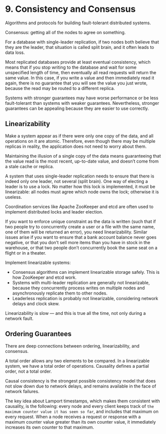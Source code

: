 # 9. Consistency and Consensus
Algorithms and protocols for building fault-tolerant distributed systems.

Consensus: getting all of the nodes to agree on something.

For a database with single-leader replication, if two nodes both believe that they are the leader, that situation is called split brain, and it often leads to data loss.

Most replicated databases provide at least eventual consistency, which means that if you stop writing to the database and wait for some unspecified length of time, then eventually all read requests will return the same value. In this case, if you write a value and then immediately read it again, there is no guarantee that you will see the value you just wrote, because the read may be routed to a different replica. 

Systems with stronger guarantees may have worse performance or be less fault-tolerant than systems with weaker guarantees. Nevertheless, stronger guarantees can be appealing because they are easier to use correctly.

## Linearizability
Make a system appear as if there were only one copy of the data, and all operations on it are atomic. Therefore, even though there may be multiple replicas in reality, the application does not need to worry about them.

Maintaining the illusion of a single copy of the data means guaranteeing that the value read is the most recent, up-to-date value, and doesn’t come from a stale cache or replica.

A system that uses single-leader replication needs to ensure that there is indeed only one leader, not several (split brain). One way of electing a leader is to use a lock. No matter how this lock is implemented, it must be linearizable: all nodes must agree which node owns the lock; otherwise it is useless.

Coordination services like Apache ZooKeeper and etcd are often used to implement distributed locks and leader election.

If you want to enforce unique constraint as the data is written (such that if two people try to concurrently create a user or a file with the same name, one of them will be returned an error), you need linearizability. Similar issues arise if you want to ensure that a bank account balance never goes negative, or that you don’t sell more items than you have in stock in the warehouse, or that two people don’t concurrently book the same seat on a flight or in a theater.

Implement linearizable systems: 
- Consensus algorithms can implement linearizable storage safely. This is how ZooKeeper and etcd work. 
- Systems with multi-leader replication are generally not linearizable, because they concurrently process writes on multiple nodes and asynchronously replicate them to other nodes.
- Leaderless replication is probably not linearizable, considering network delays and clock skew. 

Linearizability is slow — and this is true all the time, not only during a network fault.

## Ordering Guarantees
There are deep connections between ordering, linearizability, and consensus.

A total order allows any two elements to be compared. In a linearizable system, we have a total order of operations. Causality defines a partial order, not a total order. 

Causal consistency is the strongest possible consistency model that does not slow down due to network delays, and remains available in the face of network failures. 

The key idea about Lamport timestamps, which makes them consistent with causality, is the following: every node and every client keeps track of `the maximum counter value it has seen so far`, and includes that maximum on every request. When a node receives a request or response with a maximum counter value greater than its own counter value, it immediately increases its own counter to that maximum.





















